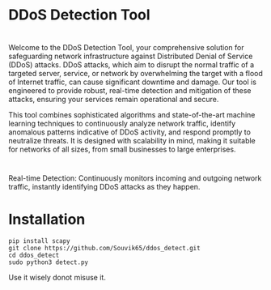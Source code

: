 # DDoS Detection Tool

#
Welcome to the DDoS Detection Tool, your comprehensive solution for safeguarding network infrastructure against Distributed Denial of Service (DDoS) attacks. DDoS attacks, which aim to disrupt the normal traffic of a targeted server, service, or network by overwhelming the target with a flood of Internet traffic, can cause significant downtime and damage. Our tool is engineered to provide robust, real-time detection and mitigation of these attacks, ensuring your services remain operational and secure.

This tool combines sophisticated algorithms and state-of-the-art machine learning techniques to continuously analyze network traffic, identify anomalous patterns indicative of DDoS activity, and respond promptly to neutralize threats. It is designed with scalability in mind, making it suitable for networks of all sizes, from small businesses to large enterprises.
#
Real-time Detection: Continuously monitors incoming and outgoing network traffic, instantly identifying DDoS attacks as they happen.

# <h1>Installation</h1>
`pip install scapy`<br>
`git clone https://github.com/Souvik65/ddos_detect.git`<br>
`cd ddos_detect`<br>
`sudo python3 detect.py`<br>



Use it wisely donot misuse it.
